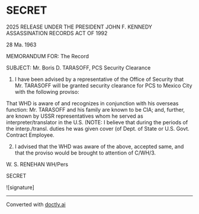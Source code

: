 # SECRET

2025 RELEASE UNDER THE PRESIDENT JOHN F. KENNEDY ASSASSINATION RECORDS ACT OF 1992

28 Ma. 1963

MEMORANDUM FOR: The Record

SUBJECT: Mr. Boris D. TARASOFF, PCS Security Clearance

1. I have been advised by a representative of the Office of Security that Mr. TARASOFF will be granted security clearance for PCS to Mexico City with the following proviso:

That WHD is aware of and recognizes in conjunction with his overseas function: Mr. TARASOFF and his family are known to be CIA; and, further, are known by USSR representatives whom he served as interpreter/translator in the U.S. (NOTE: I believe that during the periods of the interp./transl. duties he was given cover (of Dept. of State or U.S. Govt. Contract Employee.

2. I advised that the WHD was aware of the above, accepted same, and that the proviso would be brought to attention of C/WH/3.

W. S. RENEHAN
WH/Pers

SECRET

![signature]


---
Converted with [doctly.ai](https://doctly.ai)